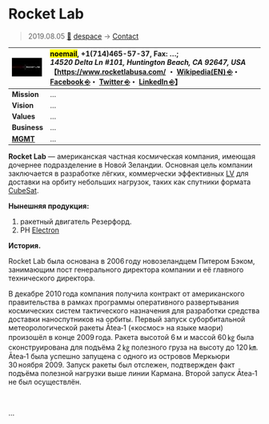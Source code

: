 # Rocket Lab
> 2019.08.05 [🚀](../../index/index.md) [despace](../index.md) → [Contact](../contact.md)

|[![](../f/con/r/rocket_lab_logo1_thumb.jpg)](../f/con/r/rocket_lab_logo1.png)|<mark>noemail</mark>, +1(714)465-57-37, Fax: …;<br> *14520 Delta Ln #101, Huntington Beach, CA 92647, USA*<br> 【<https://www.rocketlabusa.com/> ・ [Wikipedia(EN) ⎆](https://en.wikipedia.org/wiki/Rocket_Lab)・ [Facebook ⎆](https://www.facebook.com/RocketLabUSA/)・ [Twitter ⎆](https://twitter.com/rocketlab)・ [LinkedIn ⎆](https://www.linkedin.com/company/rocket-lab-limited)】|
|:--|:--|
|**Mission**|…|
|**Vision**|…|
|**Values**|…|
|**Business**|…|
|**[MGMT](../mgmt.md)**|…|

**Rocket Lab** — американская частная космическая компания, имеющая дочернее подразделение в Новой Зеландии. Основная цель компании заключается в разработке лёгких, коммерчески эффективных [LV](lv.md) для доставки на орбиту небольших нагрузок, таких как спутники формата [CubeSat](sc.md).

**Нынешняя продукция:**

   1. ракетный двигатель Резерфорд.
   1. РН [Electron](electron.md)

**История.**

Rocket Lab была основана в 2006 году новозеландцем Питером Бэком, занимающим пост генерального директора компании и её главного технического директора.

В декабре 2010 года компания получила контракт от американского правительства в рамках программы оперативного развертывания космических систем тактического назначения для разработки средства доставки наноспутников на орбиты. Первый запуск суборбитальной метеорологической ракеты Ātea‑1 («космос» на языке маори) произошёл в конце 2009 года. Ракета высотой 6 м и массой 60 ㎏ была сконструирована для подъёма 2 ㎏ полезного груза на высоту до 120 ㎞. Ātea‑1 была успешно запущена с одного из островов Меркьюри 30 ноября 2009. Запуск ракеты был отслежен, подтвержден факт подъёма полезной нагрузки выше линии Кармана. Второй запуск Ātea‑1 не был осуществлён.

<p style="page-break-after:always"> </p>

…
